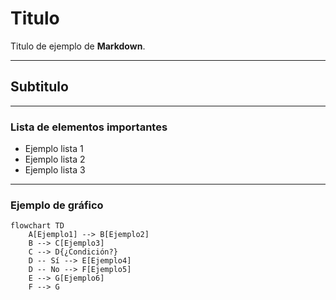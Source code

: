 # Titulo

Titulo de ejemplo de **Markdown**.

---

## Subtitulo

---

### Lista de elementos importantes

- Ejemplo lista 1
- Ejemplo lista 2
- Ejemplo lista 3

---

### Ejemplo de gráfico

```mermaid
flowchart TD
    A[Ejemplo1] --> B[Ejemplo2]
    B --> C[Ejemplo3]
    C --> D{¿Condición?}
    D -- Sí --> E[Ejemplo4]
    D -- No --> F[Ejemplo5]
    E --> G[Ejemplo6]
    F --> G
